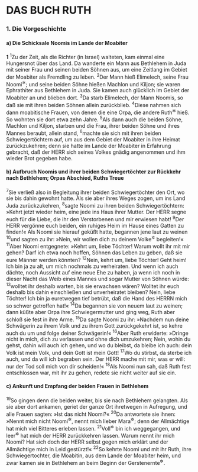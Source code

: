 # DAS BUCH RUTH

### 1. Die Vorgeschichte

#### a) Die Schicksale Noomis im Lande der Moabiter

__1__
<sup>1</sup>Zu der Zeit, als die Richter (in Israel) walteten, kam einmal eine Hungersnot über das Land. Da wanderte ein Mann aus Bethlehem in Juda mit seiner Frau und seinen beiden Söhnen aus, um eine Zeitlang im Gebiet der Moabiter als Fremdling zu leben.
<sup>2</sup>Der Mann hieß Elimelech, seine Frau Noomi<sup title="vgl. V.20">&#x2732;</sup>; und seine beiden Söhne hießen Machlon und Kiljon; sie waren Ephrathiter aus Bethlehem in Juda. Sie kamen auch glücklich im Gebiet der Moabiter an und blieben dort.
<sup>3</sup>Da starb Elimelech, der Mann Noomis, so daß sie mit ihren beiden Söhnen allein zurückblieb.
<sup>4</sup>Diese nahmen sich dann moabitische Frauen, von denen die eine Orpa, die andere Ruth<sup title="d.h. Freundin">&#x2732;</sup> hieß. So wohnten sie dort etwa zehn Jahre.
<sup>5</sup>Als dann auch die beiden Söhne, Machlon und Kiljon, starben und die Frau, ihrer beiden Söhne und ihres Mannes beraubt, allein stand,
<sup>6</sup>machte sie sich mit ihren beiden Schwiegertöchtern auf, um aus dem Gebiet der Moabiter in ihre Heimat zurückzukehren; denn sie hatte im Lande der Moabiter in Erfahrung gebracht, daß der HERR sich seines Volkes gnädig angenommen und ihm wieder Brot gegeben habe.

#### b) Aufbruch Noomis und ihrer beiden Schwiegertöchter zur Rückkehr nach Bethlehem; Orpas Abschied, Ruths Treue

<sup>7</sup>Sie verließ also in Begleitung ihrer beiden Schwiegertöchter den Ort, wo sie bis dahin gewohnt hatte. Als sie aber ihres Weges zogen, um ins Land Juda zurückzukehren,
<sup>8</sup>sagte Noomi zu ihren beiden Schwiegertöchtern: »Kehrt jetzt wieder heim, eine jede ins Haus ihrer Mutter. Der HERR segne euch für die Liebe, die ihr den Verstorbenen und mir erwiesen habt!
<sup>9</sup>Der HERR vergönne euch beiden, ein ruhiges Heim im Hause eines Gatten zu finden!« Als Noomi sie hierauf geküßt hatte, begannen jene laut zu weinen
<sup>10</sup>und sagten zu ihr: »Nein, wir wollen dich zu deinem Volke<sup title="= in deine Heimat">&#x2732;</sup> begleiten!«
<sup>11</sup>Aber Noomi entgegnete: »Kehrt um, liebe Töchter! Warum wollt ihr mit mir gehen? Darf ich etwa noch hoffen, Söhnen das Leben zu geben, daß sie eure Männer werden könnten?
<sup>12</sup>Nein, kehrt um, liebe Töchter! Geht heim! Ich bin ja zu alt, um mich nochmals zu verheiraten. Und wenn ich auch dächte, noch Aussicht auf eine neue Ehe zu haben, ja wenn ich noch in dieser Nacht das Weib eines Mannes und sogar Mutter von Söhnen würde:
<sup>13</sup>wolltet ihr deshalb warten, bis sie erwachsen wären? Wolltet ihr euch deshalb bis dahin einschließen und unverheiratet bleiben? Nein, liebe Töchter! Ich bin ja euretwegen tief betrübt, daß die Hand des HERRN mich so schwer getroffen hat!«
<sup>14</sup>Da begannen sie von neuem laut zu weinen; dann küßte aber Orpa ihre Schwiegermutter und ging weg, Ruth aber schloß sie fest in ihre Arme.
<sup>15</sup>Da sagte Noomi zu ihr: »Nachdem nun deine Schwägerin zu ihrem Volk und zu ihrem Gott zurückgekehrt ist, so kehre auch du um und folge deiner Schwägerin!«
<sup>16</sup>Aber Ruth erwiderte: »Dringe nicht in mich, dich zu verlassen und ohne dich umzukehren; Nein, wohin du gehst, dahin will auch ich gehen, und wo du bleibst, da bleibe ich auch: dein Volk ist mein Volk, und dein Gott ist mein Gott!
<sup>17</sup>Wo du stirbst, da sterbe ich auch, und da will ich begraben sein. Der HERR mache mit mir, was er will: nur der Tod soll mich von dir scheiden!«
<sup>18</sup>Als Noomi nun sah, daß Ruth fest entschlossen war, mit ihr zu gehen, redete sie nicht weiter auf sie ein.

#### c) Ankunft und Empfang der beiden Frauen in Bethlehem

<sup>19</sup>So gingen denn die beiden weiter, bis sie nach Bethlehem gelangten. Als sie aber dort ankamen, geriet der ganze Ort ihretwegen in Aufregung, und alle Frauen sagten: »Ist das nicht Noomi?«
<sup>20</sup>Da antwortete sie ihnen: »Nennt mich nicht Noomi<sup title="d.h. meine Wonne oder: die Liebliche">&#x2732;</sup>, nennt mich lieber Mara<sup title="d.h. die Bittere">&#x2732;</sup>; denn der Allmächtige hat mich viel Bitteres erleben lassen.
<sup>21</sup>Voll<sup title="= vollzählig">&#x2732;</sup> bin ich weggegangen, und leer<sup title="= arm">&#x2732;</sup> hat mich der HERR zurückkehren lassen. Warum nennt ihr mich Noomi? Hat sich doch der HERR selbst gegen mich erklärt und der Allmächtige mich in Leid gestürzt!«
<sup>22</sup>So kehrte Noomi und mit ihr Ruth, ihre Schwiegertochter, die Moabitin, aus dem Lande der Moabiter heim, und zwar kamen sie in Bethlehem an beim Beginn der Gerstenernte<sup title="d.h. im April">&#x2732;</sup>.